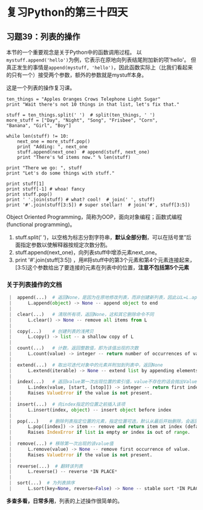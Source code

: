 # 复习Python的第三十四天
## 习题39：列表的操作
本节的一个重要观念是关于Python中的函数调用过程。
以`mystuff.append('hello')`为例，它表示在原地向列表结尾附加新的项'hello'。
但真正发生的事情是`append(mystuff, 'hello')`，因此函数实际上（比我们看起来的只有一个）接受两个参数，额外的参数就是mystuff本身。

这是一个列表的操作复习课。

```python2
ten_things = "Apples Oranges Crows Telephone Light Sugar"
print "Wait there's not 10 things in that list, let's fix that."

stuff = ten_things.split(' ')  # split(ten_things, ' ')
more_stuff = ["Day", "Night", "Song", "Frisbee", "Corn",
"Banana", "Girl", "Boy"]

while len(stuff) != 10:
	next_one = more_stuff.pop()  
	print "Adding: ", next_one 
	stuff.append(next_one)  # append(stuff, next_one)
	print "There's %d items now." % len(stuff)

print "There we go: ", stuff
print "Let's do some things with stuff."

print stuff[1]  
print stuff[-1] # whoa! fancy
print stuff.pop() 
print ' '.join(stuff) # what? cool!  # join(' ', stuff)
print '#'.join(stuff[3:5]) # super stellar!  # join('#', stuff[3:5])
```
Object Oriented Programming，简称为OOP，面向对象编程；函数式编程(functional programming)。

1. stuff.split(’ ‘)，以空格为标志分割字符串，**默认全部分割**，可以在括号里”后面指定参数以使解释器按规定次数分割。 
2. stuff.append(next_one)，向列表stuff中增添元素next_one。
3. print '#'.join(stuff[3:5]) ，用#将stuff中的第3个元素和第4个元素连接起来，[3:5]这个参数给出了要连接的元素在列表中的位置，**注意不包括第5个元素**

### 关于列表操作的文档
```python
 |  append(...)  # 返回None，是因为在原地修改列表，而非创建新列表，因此以L=L.append()就会失去该列表和修改
 |      L.append(object) -> None -- append object to end 
 |
 |  clear(...)   # 清除所有项，返回None，这和其它删除命令不同
 |      L.clear() -> None -- remove all items from L
 |
 |  copy(...)    # 创建列表的浅拷贝
 |      L.copy() -> list -- a shallow copy of L
 |
 |  count(...)   # 计数，返回整数值，即为该值出现的次数
 |      L.count(value) -> integer -- return number of occurrences of value
 |
 |  extend(...)  # 取出可迭代对象中的元素并附加到列表中，返回None
 |      L.extend(iterable) -> None -- extend list by appending elements from the iterable
 |
 |  index(...)   # 返回value第一次出现位置的索引值，value不存在的话会抛出ValueError
 |      L.index(value, [start, [stop]]) -> integer -- return first index of value.
 |      Raises ValueError if the value is not present.
 |
 |  insert(...)  # 向index指定的位置之前插入该项
 |      L.insert(index, object) -- insert object before index
 |
 |  pop(...)    # 删除列表指定位置的元素，指定位置可选，默认从最后开始删除，会返回删除的元素
 |      L.pop([index]) -> item -- remove and return item at index (default last).
 |      Raises IndexError if list is empty or index is out of range.
 |
 |  remove(...) # 移除第一次出现的该value值
 |      L.remove(value) -> None -- remove first occurrence of value.
 |      Raises ValueError if the value is not present.
 |
 |  reverse(...)  # 翻转该列表
 |      L.reverse() -- reverse *IN PLACE*
 |
 |  sort(...)  # 为列表排序
 |      L.sort(key=None, reverse=False) -> None -- stable sort *IN PLACE*
```
**多查多看，日常多用**，列表的上述操作很简单的。